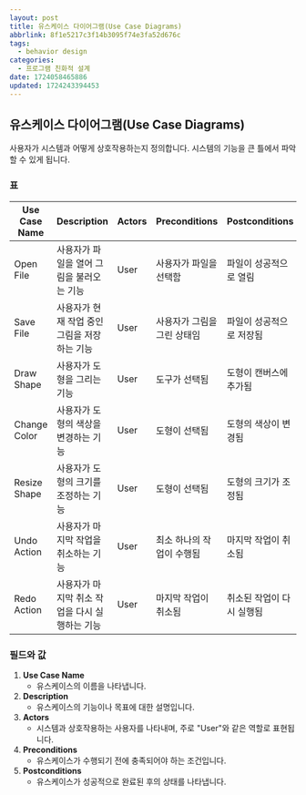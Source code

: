 ```yaml
---
layout: post
title: 유스케이스 다이어그램(Use Case Diagrams)
abbrlink: 8f1e5217c3f14b3095f74e3fa52d676c
tags:
  - behavior design
categories:
  - 프로그램 친화적 설계
date: 1724058465886
updated: 1724243394453
---
```


## 유스케이스 다이어그램(Use Case Diagrams)

사용자가 시스템과 어떻게 상호작용하는지 정의합니다. 시스템의 기능을 큰 틀에서 파악할 수 있게 됩니다.

### 표

| Use Case Name | Description                | Actors | Preconditions   | Postconditions |
| ------------- | -------------------------- | ------ | --------------- | -------------- |
| Open File     | 사용자가 파일을 열어 그림을 불러오는 기능    | User   | 사용자가 파일을 선택함    | 파일이 성공적으로 열림   |
| Save File     | 사용자가 현재 작업 중인 그림을 저장하는 기능  | User   | 사용자가 그림을 그린 상태임 | 파일이 성공적으로 저장됨  |
| Draw Shape    | 사용자가 도형을 그리는 기능            | User   | 도구가 선택됨         | 도형이 캔버스에 추가됨   |
| Change Color  | 사용자가 도형의 색상을 변경하는 기능       | User   | 도형이 선택됨         | 도형의 색상이 변경됨    |
| Resize Shape  | 사용자가 도형의 크기를 조정하는 기능       | User   | 도형이 선택됨         | 도형의 크기가 조정됨    |
| Undo Action   | 사용자가 마지막 작업을 취소하는 기능       | User   | 최소 하나의 작업이 수행됨  | 마지막 작업이 취소됨    |
| Redo Action   | 사용자가 마지막 취소 작업을 다시 실행하는 기능 | User   | 마지막 작업이 취소됨     | 취소된 작업이 다시 실행됨 |

### 필드와 값

1. **Use Case Name**
   - 유스케이스의 이름을 나타냅니다.
2. **Description**
   - 유스케이스의 기능이나 목표에 대한 설명입니다.
3. **Actors**
   - 시스템과 상호작용하는 사용자를 나타내며, 주로 "User"와 같은 역할로 표현됩니다.
4. **Preconditions**
   - 유스케이스가 수행되기 전에 충족되어야 하는 조건입니다.
5. **Postconditions**
   - 유스케이스가 성공적으로 완료된 후의 상태를 나타냅니다.
